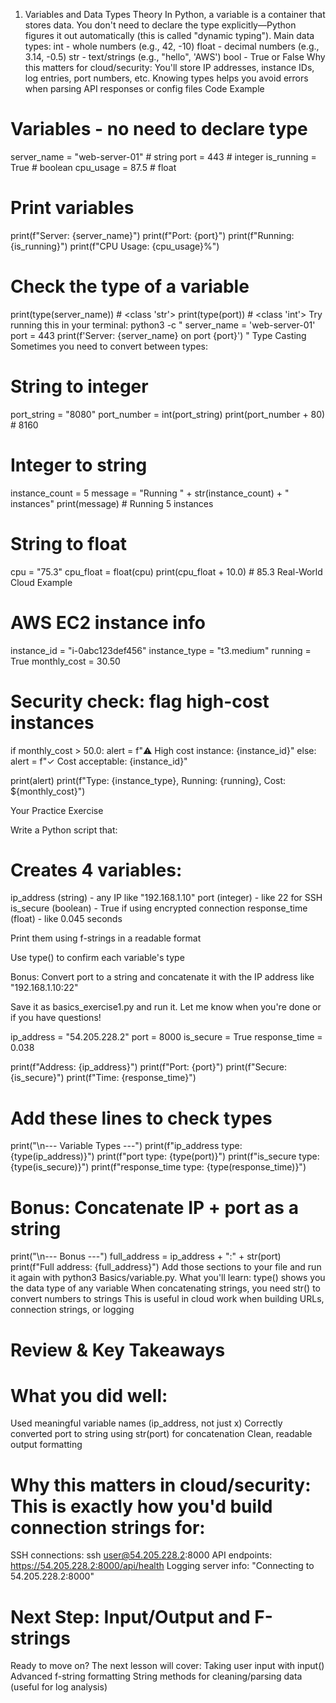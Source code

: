 1. Variables and Data Types
Theory
In Python, a variable is a container that stores data. You don't need to declare the type explicitly—Python figures it out automatically (this is called "dynamic typing"). Main data types:
int - whole numbers (e.g., 42, -10)
float - decimal numbers (e.g., 3.14, -0.5)
str - text/strings (e.g., "hello", 'AWS')
bool - True or False
Why this matters for cloud/security:
You'll store IP addresses, instance IDs, log entries, port numbers, etc.
Knowing types helps you avoid errors when parsing API responses or config files
Code Example
# Variables - no need to declare type
server_name = "web-server-01"           # string
port = 443                               # integer
is_running = True                        # boolean
cpu_usage = 87.5                        # float

# Print variables
print(f"Server: {server_name}")
print(f"Port: {port}")
print(f"Running: {is_running}")
print(f"CPU Usage: {cpu_usage}%")

# Check the type of a variable
print(type(server_name))  # <class 'str'>
print(type(port))         # <class 'int'>
Try running this in your terminal:
python3 -c "
server_name = 'web-server-01'
port = 443
print(f'Server: {server_name} on port {port}')
"
Type Casting
Sometimes you need to convert between types:
# String to integer
port_string = "8080"
port_number = int(port_string)
print(port_number + 80)  # 8160

# Integer to string
instance_count = 5
message = "Running " + str(instance_count) + " instances"
print(message)  # Running 5 instances

# String to float
cpu = "75.3"
cpu_float = float(cpu)
print(cpu_float + 10.0)  # 85.3
Real-World Cloud Example
# AWS EC2 instance info
instance_id = "i-0abc123def456"
instance_type = "t3.medium"
running = True
monthly_cost = 30.50

# Security check: flag high-cost instances
if monthly_cost > 50.0:
    alert = f"⚠️ High cost instance: {instance_id}"
else:
    alert = f"✓ Cost acceptable: {instance_id}"

print(alert)
print(f"Type: {instance_type}, Running: {running}, Cost: ${monthly_cost}")

Your Practice Exercise

Write a Python script that:

# Creates 4 variables:

ip_address (string) - any IP like "192.168.1.10"
port (integer) - like 22 for SSH
is_secure (boolean) - True if using encrypted connection
response_time (float) - like 0.045 seconds

Print them using f-strings in a readable format

Use type() to confirm each variable's type

Bonus: Convert port to a string and concatenate it with the IP address like "192.168.1.10:22"

Save it as basics_exercise1.py and run it. Let me know when you're done or if you have questions!


ip_address = "54.205.228.2"
port = 8000
is_secure = True
response_time = 0.038

print(f"Address: {ip_address}")
print(f"Port: {port}")
print(f"Secure: {is_secure}")
print(f"Time: {response_time}")

# Add these lines to check types
print("\n--- Variable Types ---")
print(f"ip_address type: {type(ip_address)}")
print(f"port type: {type(port)}")
print(f"is_secure type: {type(is_secure)}")
print(f"response_time type: {type(response_time)}")

# Bonus: Concatenate IP + port as a string
print("\n--- Bonus ---")
full_address = ip_address + ":" + str(port)
print(f"Full address: {full_address}")
Add those sections to your file and run it again with python3 Basics/variable.py. What you'll learn:
type() shows you the data type of any variable
When concatenating strings, you need str() to convert numbers to strings
This is useful in cloud work when building URLs, connection strings, or logging

# Review & Key Takeaways

# What you did well:

Used meaningful variable names (ip_address, not just x)
Correctly converted port to string using str(port) for concatenation
Clean, readable output formatting

# Why this matters in cloud/security: This is exactly how you'd build connection strings for:
SSH connections: ssh user@54.205.228.2:8000
API endpoints: https://54.205.228.2:8000/api/health
Logging server info: "Connecting to 54.205.228.2:8000"

# Next Step: Input/Output and F-strings
Ready to move on? The next lesson will cover:
Taking user input with input()
Advanced f-string formatting
String methods for cleaning/parsing data (useful for log analysis)
